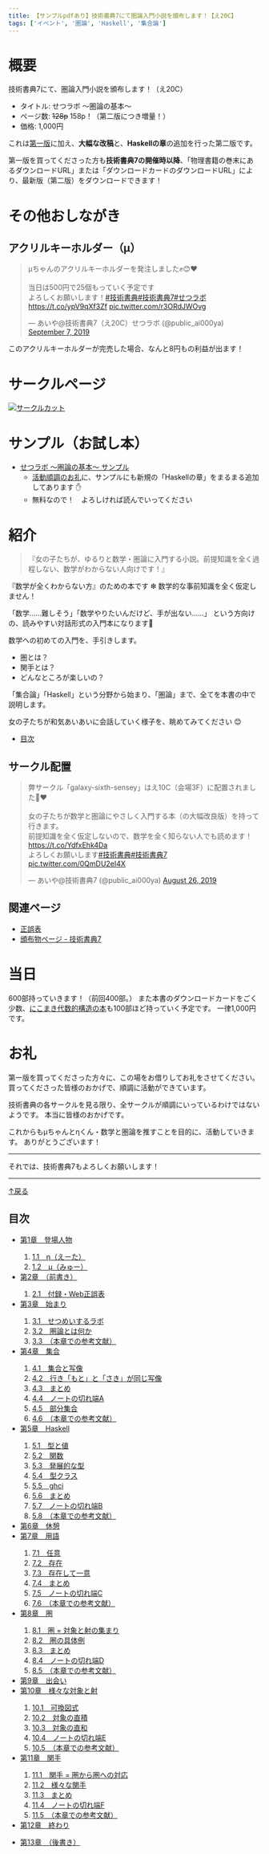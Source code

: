 ```yaml
---
title: 【サンプルpdfあり】技術書典7にて圏論入門小説を頒布します！【え20C】
tags: ['イベント', '圏論', 'Haskell', '集合論']
---
```


# 概要

技術書典7にて、圏論入門小説を頒布します！（え20C）

- タイトル: せつラボ 〜圏論の基本〜
- ページ数: ~~128p~~ 158p！（第二版につき増量！）
- 価格: 1,000円

これは[第一版](./2019-03-16-techbookfest6.html)に加え、**大幅な改稿**と、**Haskellの章**の追加を行った第二版です。

第一版を買ってくださった方も**技術書典7の開催時以降**、「物理書籍の巻末にあるダウンロードURL」または「ダウンロードカードのダウンロードURL」により、最新版（第二版）をダウンロードできます！

# その他おしながき
## アクリルキーホルダー（μ）

<blockquote class="twitter-tweet"><p lang="ja" dir="ltr">μちゃんのアクリルキーホルダーを発注しました✊😊❤️<br><br>当日は500円で25個もっていく予定です<br>よろしくお願いします！<a href="https://twitter.com/hashtag/%E6%8A%80%E8%A1%93%E6%9B%B8%E5%85%B8?src=hash&amp;ref_src=twsrc%5Etfw">#技術書典</a><a href="https://twitter.com/hashtag/%E6%8A%80%E8%A1%93%E6%9B%B8%E5%85%B87?src=hash&amp;ref_src=twsrc%5Etfw">#技術書典7</a><a href="https://twitter.com/hashtag/%E3%81%9B%E3%81%A4%E3%83%A9%E3%83%9C?src=hash&amp;ref_src=twsrc%5Etfw">#せつラボ</a> <a href="https://t.co/ypV9qXf3Zf">https://t.co/ypV9qXf3Zf</a> <a href="https://t.co/r3ORdJWOvg">pic.twitter.com/r3ORdJWOvg</a></p>&mdash; あいや@技術書典7（え20C）せつラボ (@public_ai000ya) <a href="https://twitter.com/public_ai000ya/status/1170270108238794752?ref_src=twsrc%5Etfw">September 7, 2019</a></blockquote> <script async src="https://platform.twitter.com/widgets.js" charset="utf-8"></script>

このアクリルキーホルダーが完売した場合、なんと8円もの利益が出ます！

# サークルページ

[![サークルカット](/2019-09-01-techbookfest7/circle_cut.png)](https://techbookfest.org/event/tbf07/circle/5762742296248320)

# サンプル（お試し本）

<!-- NOTE: 統合のためにtechbookfest6のところを参照しているよ！ -->

- [せつラボ 〜圏論の基本〜 サンプル](/2019-03-16-techbookfest6/sample.pdf)
    - <a href="#thanks">活動順調のお礼</a>に、サンプルにも新規の「Haskellの章」をまるまる追加してあります ✋
    - 無料なので！　よろしければ読んでいってください

# 紹介

> 『女の子たちが、ゆるりと数学・圏論に入門する小説。前提知識を全く過程しない、数学がわからない人向けです！』

『数学が全くわからない方』のための本です ❇
数学的な事前知識を全く仮定しません！

「数学……難しそう」「数学やりたいんだけど、手が出ない……」
という方向けの、読みやすい対話形式の入門本になります🐬

数学への初めての入門を、手引きします。

- 圏とは？
- 関手とは？
- どんなところが楽しいの？

「集合論」「Haskell」という分野から始まり、「圏論」まで、全てを本書の中で説明します。

女の子たちが和気あいあいに会話していく様子を、眺めてみてください 😊

- <a id="toc-from" href="#toc-to">目次</a>

## サークル配置

<blockquote class="twitter-tweet"><p lang="ja" dir="ltr">弊サークル「galaxy-sixth-sensey」はえ10C（会場3F）に配置されました🎉❤️<br><br>女の子たちが数学と圏論にやさしく入門する本（の大幅改良版）を持って行きます。<br>前提知識を全く仮定しないので、数学を全く知らない人でも読めます！<a href="https://t.co/YdfxEhk4Da">https://t.co/YdfxEhk4Da</a><br>よろしくお願いします<a href="https://twitter.com/hashtag/%E6%8A%80%E8%A1%93%E6%9B%B8%E5%85%B8?src=hash&amp;ref_src=twsrc%5Etfw">#技術書典</a><a href="https://twitter.com/hashtag/%E6%8A%80%E8%A1%93%E6%9B%B8%E5%85%B87?src=hash&amp;ref_src=twsrc%5Etfw">#技術書典7</a> <a href="https://t.co/0QmDU2eI4X">pic.twitter.com/0QmDU2eI4X</a></p>&mdash; あいや@技術書典7 (@public_ai000ya) <a href="https://twitter.com/public_ai000ya/status/1165824926772674561?ref_src=twsrc%5Etfw">August 26, 2019</a></blockquote> <script async src="https://platform.twitter.com/widgets.js" charset="utf-8"></script>

## 関連ページ

- [正誤表](http://aiya000.github.io/posts/2019-03-16-setulabo-errata.html)
- [頒布物ページ - 技術書典7](https://techbookfest.org/event/tbf07/circle/5762742296248320)

# 当日

600部持っていきます！（前回400部。）
また本書のダウンロードカードをごく少数、[にこまき代数的構造の本](./2018-09-12-techbookfest5.html)も100部ほど持っていく予定です。
一律1,000円です。

<a id="thanks"></a>

# お礼

第一版を買ってくださった方々に、この場をお借りしてお礼をさせてください。
買ってくださった皆様のおかげで、順調に活動ができています。

技術書典の各サークルを見る限り、全サークルが順調にいっているわけではないようです。
本当に皆様のおかげです。

これからもμちゃんとηくん・数学と圏論を推すことを目的に、活動していきます。
ありがとうございます！

- - - - -

それでは、技術書典7もよろしくお願いします！

- - -

<a id="toc-to" href="#toc-from">↑戻る</a>

<nav class="toc"><h2>目次</h2><ul class="book-toc"><li><a href="#chapter-characters">第1章　登場人物</a></li><ol><li class="child-chapter"><a href="#h1-1">1.1　η（えーた）</a></li><li class="child-chapter"><a href="#h1-2">1.2　μ（みゅー）</a></li></ol><li><a href="#chapter-preface">第2章　（前書き）</a></li><ol><li class="child-chapter"><a href="#h2-1">2.1　付録・Web正誤表</a></li></ol><li><a href="#chapter-beginning">第3章　始まり</a></li><ol><li class="child-chapter"><a href="#h3-1">3.1　せつめいするラボ</a></li><li class="child-chapter"><a href="#h3-2">3.2　圏論とは何か</a></li><li class="child-chapter"><a href="#h3-3">3.3　（本章での参考文献）</a></li></ol><li><a href="#chapter-set">第4章　集合</a></li><ol><li class="child-chapter"><a href="#h4-1">4.1　集合と写像</a></li><li class="child-chapter"><a href="#h4-2">4.2　行き「もと」と「さき」が同じ写像</a></li><li class="child-chapter"><a href="#h4-3">4.3　まとめ</a></li><li class="child-chapter"><a href="#h4-4">4.4　ノートの切れ端A</a></li><li class="child-chapter"><a href="#h4-5">4.5　部分集合</a></li><li class="child-chapter"><a href="#h4-6">4.6　（本章での参考文献）</a></li></ol><li><a href="#chapter-haskell">第5章　Haskell</a></li><ol><li class="child-chapter"><a href="#h5-1">5.1　型と値</a></li><li class="child-chapter"><a href="#h5-2">5.2　関数</a></li><li class="child-chapter"><a href="#h5-3">5.3　発展的な型</a></li><li class="child-chapter"><a href="#h5-4">5.4　型クラス</a></li><li class="child-chapter"><a href="#h5-5">5.5　ghci</a></li><li class="child-chapter"><a href="#h5-6">5.6　まとめ</a></li><li class="child-chapter"><a href="#h5-7">5.7　ノートの切れ端B</a></li><li class="child-chapter"><a href="#h5-8">5.8　（本章での参考文献）</a></li></ol><li><a href="#chapter-now-1">第6章　休憩</a></li><li><a href="#chapter-words">第7章　用語</a></li><ol><li class="child-chapter"><a href="#h7-1">7.1　任意</a></li><li class="child-chapter"><a href="#h7-2">7.2　存在</a></li><li class="child-chapter"><a href="#h7-3">7.3　存在して一意</a></li><li class="child-chapter"><a href="#h7-4">7.4　まとめ</a></li><li class="child-chapter"><a href="#h7-5">7.5　ノートの切れ端C</a></li><li class="child-chapter"><a href="#h7-6">7.6　（本章での参考文献）</a></li></ol><li><a href="#chapter-category">第8章　圏</a></li><ol><li class="child-chapter"><a href="#h8-1">8.1　圏 = 対象と射の集まり</a></li><li class="child-chapter"><a href="#h8-2">8.2　圏の具体例</a></li><li class="child-chapter"><a href="#h8-3">8.3　まとめ</a></li><li class="child-chapter"><a href="#h8-4">8.4　ノートの切れ端D</a></li><li class="child-chapter"><a href="#h8-5">8.5　（本章での参考文献）</a></li></ol><li><a href="#chapter-now-2">第9章　出会い</a></li><li><a href="#chapter-kinds">第10章　様々な対象と射</a></li><ol><li class="child-chapter"><a href="#h10-1">10.1　可換図式</a></li><li class="child-chapter"><a href="#h10-2">10.2　対象の直積</a></li><li class="child-chapter"><a href="#h10-3">10.3　対象の直和</a></li><li class="child-chapter"><a href="#h10-4">10.4　ノートの切れ端E</a></li><li class="child-chapter"><a href="#h10-5">10.5　（本章での参考文献）</a></li></ol><li><a href="#chapter-functor">第11章　関手</a></li><ol><li class="child-chapter"><a href="#h11-1">11.1　関手 = 圏から圏への対応</a></li><li class="child-chapter"><a href="#h11-2">11.2　様々な関手</a></li><li class="child-chapter"><a href="#h11-3">11.3　まとめ</a></li><li class="child-chapter"><a href="#h11-4">11.4　ノートの切れ端F</a></li><li class="child-chapter"><a href="#h11-5">11.5　（本章での参考文献）</a></li></ol><li><a href="#chapter-ending">第12章　終わり</a></li><ol></ol><li><a href="#chapter-post-script">第13章　（後書き）</a></li></ul></nav>

